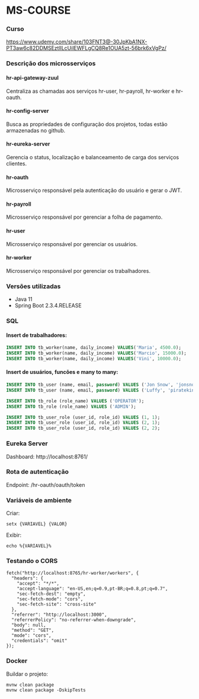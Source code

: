 # MS-COURSE

### Curso
https://www.udemy.com/share/103FNT3@-30JpKbA1NX-PT3aw6c82DDMSEztllLcUilEWFLgCQ8Re1OUA5zt-56brk6xVgPz/

### Descrição dos microsserviços
<h4>hr-api-gateway-zuul</h4>
<p>Centraliza as chamadas aos serviços hr-user, hr-payroll, hr-worker e hr-oauth.</p>

<h4>hr-config-server</h4>
<p>Busca as propriedades de configuração dos projetos, todas estão armazenadas no github.</p>

<h4>hr-eureka-server</h4>
<p>Gerencia o status, localização e balanceamento de carga dos serviços clientes.</p>

<h4>hr-oauth</h4>
<p>Microsserviço responsável pela autenticação do usuário e gerar o JWT.</p>

<h4>hr-payroll</h4>
<p>Microsserviço responsável por gerenciar a folha de pagamento.</p>

<h4>hr-user</h4>
<p>Microsserviço responsável por gerenciar os usuários.</p>

<h4>hr-worker</h4>
<p>Microsserviço responsável por gerenciar os trabalhadores.</p>

### Versões utilizadas
- Java 11
- Spring Boot 2.3.4.RELEASE

### SQL
<h4>Insert de trabalhadores:</h4>

```sql
INSERT INTO tb_worker(name, daily_income) VALUES('Maria', 4500.0);
INSERT INTO tb_worker(name, daily_income) VALUES('Marcio', 15000.0);
INSERT INTO tb_worker(name, daily_income) VALUES('Vini', 10000.0);
```

<h4>Insert de usuários, funcões e many to many:</h4>

```sql
INSERT INTO tb_user (name, email, password) VALUES ('Jon Snow', 'jonsnow@email.com', '$2a$12$5WriKe32Ben26zZADrFp8.t7lXfI5Qgh13yYtaDHODWA.Lfl/fU5S');
INSERT INTO tb_user (name, email, password) VALUES ('Luffy', 'pirateking@email.com', '$2a$12$wixBYwic3YTQE7I9kY6dJOxeQkJNQ7C9CiwZSIqSdjK7AIITQwAlm');

INSERT INTO tb_role (role_name) VALUES ('OPERATOR');
INSERT INTO tb_role (role_name) VALUES ('ADMIN');

INSERT INTO tb_user_role (user_id, role_id) VALUES (1, 1);
INSERT INTO tb_user_role (user_id, role_id) VALUES (2, 1);
INSERT INTO tb_user_role (user_id, role_id) VALUES (2, 2);
```

### Eureka Server
Dashboard: http://localhost:8761/

### Rota de autenticação
Endpoint: /hr-oauth/oauth/token

### Variáveis de ambiente
Criar:
```
setx {VARIAVEL} {VALOR}
``` 

Exibir:
```
echo %{VARIAVEL}%
```

### Testando o CORS
```
fetch("http://localhost:8765/hr-worker/workers", {
  "headers": {
    "accept": "*/*",
    "accept-language": "en-US,en;q=0.9,pt-BR;q=0.8,pt;q=0.7",
    "sec-fetch-dest": "empty",
    "sec-fetch-mode": "cors",
    "sec-fetch-site": "cross-site"
  },
  "referrer": "http://localhost:3000",
  "referrerPolicy": "no-referrer-when-downgrade",
  "body": null,
  "method": "GET",
  "mode": "cors",
  "credentials": "omit"
});
```

### Docker
Buildar o projeto:
```
mvnw clean package
mvnw clean package -DskipTests
```